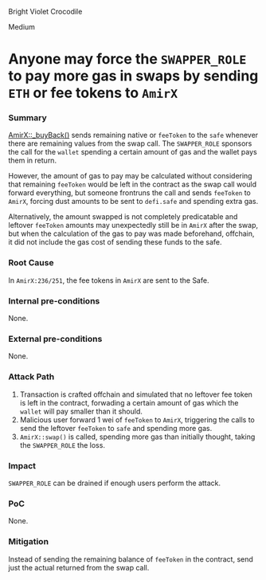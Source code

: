 Bright Violet Crocodile

Medium

# Anyone may force the `SWAPPER_ROLE` to pay more gas in swaps by sending `ETH` or fee tokens to `AmirX`

### Summary

[AmirX::_buyBack()](https://github.com/sherlock-audit/2024-11-telcoin/blob/main/telcoin-audit/contracts/swap/AmirX.sol#L224) sends remaining native or `feeToken` to the `safe` whenever there are remaining values from the swap call. The `SWAPPER_ROLE` sponsors the call for the `wallet` spending a certain amount of gas and the wallet pays them in return. 

However, the amount of gas to pay may be calculated without considering that remaining `feeToken` would be left in the contract as the swap call would forward everything, but someone frontruns the call and sends `feeToken` to `AmirX`, forcing dust amounts to be sent to `defi.safe` and spending extra gas. 

Alternatively, the amount swapped is not completely predicatable and leftover `feeToken` amounts may unexpectedly still be in `AmirX` after the swap, but when the calculation of the gas to pay was made beforehand, offchain, it did not include the gas cost of sending these funds to the safe.

### Root Cause

In `AmirX:236/251`, the fee tokens in `AmirX` are sent to the Safe.

### Internal pre-conditions

None.

### External pre-conditions

None.

### Attack Path

1. Transaction is crafted offchain and simulated that no leftover fee token is left in the contract, forwading a certain amount of gas which the `wallet` will pay smaller than it should.
2. Malicious user forward 1 wei of `feeToken` to `AmirX`, triggering the calls to send the leftover `feeToken` to `safe` and spending more gas.
3. `AmirX::swap()` is called, spending more gas than initially thought, taking the `SWAPPER_ROLE` the loss.

### Impact

`SWAPPER_ROLE` can be drained if enough users perform the attack.

### PoC

None.

### Mitigation

Instead of sending the remaining balance of `feeToken` in the contract, send just the actual returned from the swap call.